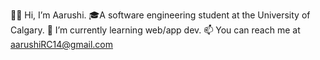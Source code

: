 👋🏽 Hi, I’m Aarushi. 
🎓A software engineering student at the University of Calgary.
🌱 I’m currently learning web/app dev.
📫 You can reach me at aarushiRC14@gmail.com

<!---
aarushirc14/aarushirc14 is a ✨ special ✨ repository because its `README.md` (this file) appears on your GitHub profile.
You can click the Preview link to take a look at your changes.
--->
